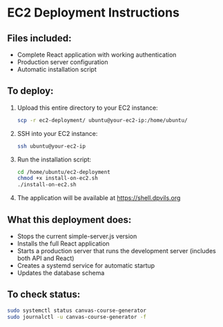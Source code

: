 # EC2 Deployment Instructions

## Files included:
- Complete React application with working authentication
- Production server configuration
- Automatic installation script

## To deploy:

1. Upload this entire directory to your EC2 instance:
   ```bash
   scp -r ec2-deployment/ ubuntu@your-ec2-ip:/home/ubuntu/
   ```

2. SSH into your EC2 instance:
   ```bash
   ssh ubuntu@your-ec2-ip
   ```

3. Run the installation script:
   ```bash
   cd /home/ubuntu/ec2-deployment
   chmod +x install-on-ec2.sh
   ./install-on-ec2.sh
   ```

4. The application will be available at https://shell.dpvils.org

## What this deployment does:
- Stops the current simple-server.js version
- Installs the full React application
- Starts a production server that runs the development server (includes both API and React)
- Creates a systemd service for automatic startup
- Updates the database schema

## To check status:
```bash
sudo systemctl status canvas-course-generator
sudo journalctl -u canvas-course-generator -f
```
